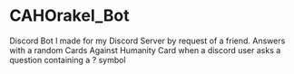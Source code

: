# CAHOrakel_Bot
Discord Bot I made for my Discord Server by request of a friend.
Answers with a random Cards Against Humanity Card when a discord user asks a question containing a ? symbol

